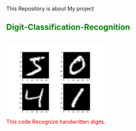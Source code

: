 This Repository is about My project <br>
<font color="green"><h2>Digit-Classification-Recognition</h2></font>
<br>![alt text](rec1.png)<br>
<font color="dark-orange">This code Recognize handwritten digits.</p>

